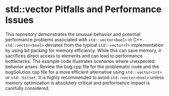 # std::vector<bool> Pitfalls and Performance Issues

This repository demonstrates the unusual behavior and potential performance problems associated with `std::vector<bool>` in C++.  `std::vector<bool>` deviates from the typical `std::vector<T>` implementation by using bit packing for memory efficiency. While this can save memory, it sacrifices direct access to elements and can lead to performance bottlenecks.  The example code illustrates scenarios where unexpected behavior arises.  Review the bug.cpp file for the problematic code and the bugSolution.cpp file for a more efficient alternative using `std::vector<int>` or `std::bitset`.  It is highly recommended to avoid `std::vector<bool>` unless memory optimization is absolutely critical and performance impact is carefully considered.